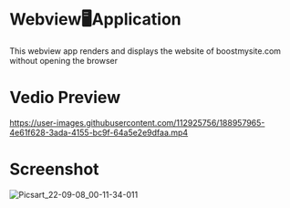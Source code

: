 # Webview🖥️Application
This webview app renders and displays the website of boostmysite.com without opening the browser
# Vedio Preview
https://user-images.githubusercontent.com/112925756/188957965-4e61f628-3ada-4155-bc9f-64a5e2e9dfaa.mp4

# Screenshot
![Picsart_22-09-08_00-11-34-011](https://user-images.githubusercontent.com/112925756/188957267-7e572d70-620f-40a3-8cf1-20a9f53dcf0b.jpg)
